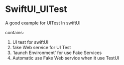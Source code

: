 # SwiftUI_UITest
A good example  for UITest In swiftUI

contains:
1. UI test for swiftUI 
2. fake Web service for UI Test 
3. 'launch Environment' for use Fake Services
4. Automatic use Fake Web service  when it use TestUI
